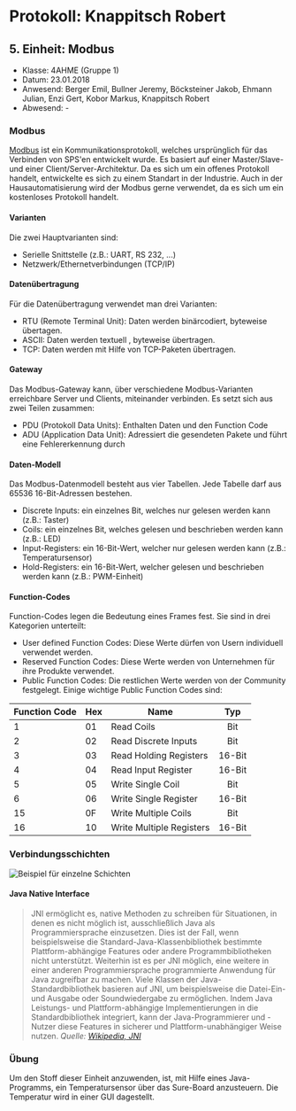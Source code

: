 # Protokoll: Knappitsch Robert
## 5. Einheit: Modbus
* Klasse: 4AHME (Gruppe 1)
* Datum: 23.01.2018
* Anwesend: Berger Emil, Bullner Jeremy, Böcksteiner Jakob, Ehmann Julian, Enzi Gert, Kobor Markus, Knappitsch Robert
* Abwesend: -

### Modbus
[Modbus](http://http://www.modbus.org/) ist ein Kommunikationsprotokoll, welches ursprünglich für das Verbinden von SPS'en entwickelt wurde. Es basiert auf einer Master/Slave- und einer Client/Server-Architektur. Da es sich um ein offenes Protokoll handelt, entwickelte es sich zu einem Standart in der Industrie. Auch in der Hausautomatisierung wird der Modbus gerne verwendet, da es sich um ein kostenloses Protokoll handelt.
#### Varianten
Die zwei Hauptvarianten sind:
* Serielle Snittstelle (z.B.: UART, RS 232, ...)
* Netzwerk/Ethernetverbindungen (TCP/IP)
#### Datenübertragung
Für die Datenübertragung verwendet man drei Varianten:
* RTU (Remote Terminal Unit): Daten werden binärcodiert, byteweise übertagen.
* ASCII: Daten werden textuell , byteweise übertragen.
* TCP: Daten werden mit Hilfe von TCP-Paketen übertragen.
#### Gateway
Das Modbus-Gateway kann, über verschiedene Modbus-Varianten erreichbare Server und Clients, miteinander verbinden. Es setzt sich aus zwei Teilen zusammen:
* PDU (Protokoll Data Units): Enthalten Daten und den Function Code
* ADU (Application Data Unit): Adressiert die gesendeten Pakete und führt eine Fehlererkennung durch

#### Daten-Modell
Das Modbus-Datenmodell besteht aus vier Tabellen. Jede Tabelle darf aus 65536 16-Bit-Adressen bestehen.
* Discrete Inputs: ein einzelnes Bit, welches nur gelesen werden kann (z.B.: Taster)
* Coils: ein einzelnes Bit, welches gelesen und beschrieben werden kann (z.B.: LED)
* Input-Registers: ein 16-Bit-Wert, welcher nur gelesen werden kann (z.B.: Temperatursensor)
* Hold-Registers: ein 16-Bit-Wert, welcher gelesen und beschrieben werden kann (z.B.: PWM-Einheit)

#### Function-Codes
Function-Codes legen die Bedeutung eines Frames fest. Sie sind in drei Kategorien unterteilt:
* User defined Function Codes: Diese Werte dürfen von Usern individuell verwendet werden.
* Reserved Function Codes: Diese Werte werden von Unternehmen für ihre Produkte verwendet.
* Public Function Codes: Die restlichen Werte werden von der Community festgelegt.
Einige wichtige Public Function Codes sind:

Function Code | Hex | Name | Typ
--- | --- | --- | :---:
1 | 01 | Read Coils | Bit
2 | 02 | Read Discrete Inputs | Bit
3 | 03 | Read Holding Registers | 16-Bit
4 | 04 | Read Input Register | 16-Bit
5 | 05 | Write Single Coil | Bit
6 | 06 | Write Single Register | 16-Bit 
15| 0F | Write Multiple Coils |	Bit
16| 10 | Write Multiple Registers | 16-Bit

### Verbindungsschichten
![Beispiel für einzelne Schichten](https://github.com/HTLMechatronics/m14-la1-sx/blob/knarom14/Protokolle/Schichten.png)

#### Java Native Interface
> JNI ermöglicht es, native Methoden zu schreiben für Situationen, in denen es nicht möglich ist, ausschließlich Java als Programmiersprache einzusetzen. Dies ist der Fall, wenn beispielsweise die Standard-Java-Klassenbibliothek bestimmte Plattform-abhängige Features oder andere Programmbibliotheken nicht unterstützt. Weiterhin ist es per JNI möglich, eine weitere in einer anderen Programmiersprache programmierte Anwendung für Java zugreifbar zu machen. Viele Klassen der Java-Standardbibliothek basieren auf JNI, um beispielsweise die Datei-Ein- und Ausgabe oder Soundwiedergabe zu ermöglichen. Indem Java Leistungs- und Plattform-abhängige Implementierungen in die Standardbibliothek integriert, kann der Java-Programmierer und -Nutzer diese Features in sicherer und Plattform-unabhängiger Weise nutzen.
*Quelle: [Wikipedia, JNI](https://de.wikipedia.org/wiki/Java_Native_Interface)*

### Übung
Um den Stoff dieser Einheit anzuwenden, ist, mit Hilfe eines Java-Programms, ein Temperatursensor über das Sure-Board anzusteuern. Die Temperatur wird in einer GUI dagestellt.




